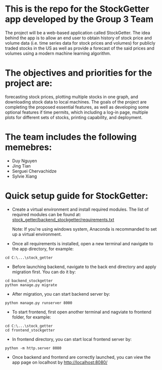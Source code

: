 # This is the repo for the StockGetter app developed by the Group 3 Team
The project will be a web-based application called StockGetter. The idea behind the app is to allow an end user to obtain history of stock price and volume data (i.e. time series data for stock prices and volumes) for publicly traded stocks in the US as well as provide a forecast of the said prices and volumes using a modern machine learning algorithm. 

# The objectives and priorities for the project are:
forecasting stock prices, plotting multiple stocks in one graph, and downloading stock data to local machines. The goals of the project are completing the proposed essential features, as well as developing some optional features if time permits, which including a log-in page, multiple plots for different sets of stocks, printing capability, and deployment. 

# The team includes the following memebres:
* Duy Nguyen
* Jing Tian
* Serguei Chervachidze
* Sylvie Xiang

# Quick setup guide for StockGetter:
- Create a virtual environment and install required modules. The list of required modules can be found at: [stock_getter/backend_stockgetter/requirements.txt](stock_getter/backend_stockgetter/requirements.txt)

  Note: If you're using windows system, Anaconda is recommanded to set up a virtual environment.

- Once all requirements is installed, open a new terminal and navigate to the app directory, for example: 
```
cd C:\...\stock_getter
```

- Before launching backend, navigate to the back end directory and apply migration first. You can do it by: 
```
cd backend_stockgetter
python manage.py migrate
```

- After migration, you can start backend server by:
```
python manage.py runserver 8000
```

- To start frontend, first open another terminal and nagviate to frontend folder, for example:
```
cd C:\...\stock_getter
cd frontend_stockgetter
```

- In frontend directory, you can start local frontend server by:
```
python -m http.server 8080
```
- Once backend and frontend are correctly launched, you can view the app page on localhost by [http://localhost:8080/](http://localhost:8080/)



